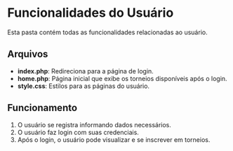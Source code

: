 # Funcionalidades do Usuário

Esta pasta contém todas as funcionalidades relacionadas ao usuário.

## Arquivos
- **index.php**: Redireciona para a página de login.
- **home.php**: Página inicial que exibe os torneios disponíveis após o login.
- **style.css**: Estilos para as páginas do usuário.

## Funcionamento
1. O usuário se registra informando dados necessários.
2. O usuário faz login com suas credenciais.
3. Após o login, o usuário pode visualizar e se inscrever em torneios.
